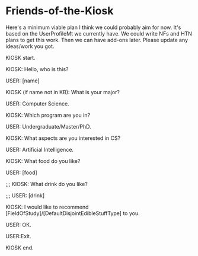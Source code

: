 # Friends-of-the-Kiosk
Here's a minimum viable plan I think we could probably aim for now. It's based on the UserProfileMt we currently have. We could write NFs and HTN plans to get this work. Then we can have add-ons later. Please update any ideas/work you got.


KIOSK start.

KIOSK: Hello, who is this?

USER: [name]

KIOSK (if name not in KB): What is your major?

USER: Computer Science.

KIOSK: Which program are you in?

USER: Undergraduate/Master/PhD.

KIOSK: What aspects are you interested in CS?

USER: Artificial Intelligence.

KIOSK: What food do you like?

USER: [food]

;;; KIOSK: What drink do you like?

;;; USER: [drink]

KIOSK: I would like to recommend [FieldOfStudy]/[DefaultDisjointEdibleStuffType] to you.

USER: OK.

USER:Exit.

KIOSK end.
